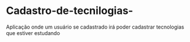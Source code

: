 # Cadastro-de-tecnilogias-
Aplicação onde um usuário se cadastrado irá poder cadastrar tecnologias que estiver estudando
